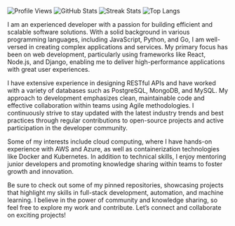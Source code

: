 ![Profile Views](https://komarev.com/ghpvc/?username=dashmilanbergnaum825&color=blue)
![GitHub Stats](https://github-readme-stats.vercel.app/api?username=dashmilanbergnaum825&show_icons=true&theme=radical)
![Streak Stats](https://github-readme-streak-stats.herokuapp.com/?user=dashmilanbergnaum825&theme=radical)
![Top Langs](https://github-readme-stats.vercel.app/api/top-langs/?username=dashmilanbergnaum825&layout=compact&theme=radical)

I am an experienced developer with a passion for building efficient and scalable software solutions. With a solid background in various programming languages, including JavaScript, Python, and Go, I am well-versed in creating complex applications and services. My primary focus has been on web development, particularly using frameworks like React, Node.js, and Django, enabling me to deliver high-performance applications with great user experiences.

I have extensive experience in designing RESTful APIs and have worked with a variety of databases such as PostgreSQL, MongoDB, and MySQL. My approach to development emphasizes clean, maintainable code and effective collaboration within teams using Agile methodologies. I continuously strive to stay updated with the latest industry trends and best practices through regular contributions to open-source projects and active participation in the developer community.

Some of my interests include cloud computing, where I have hands-on experience with AWS and Azure, as well as containerization technologies like Docker and Kubernetes. In addition to technical skills, I enjoy mentoring junior developers and promoting knowledge sharing within teams to foster growth and innovation.

Be sure to check out some of my pinned repositories, showcasing projects that highlight my skills in full-stack development, automation, and machine learning. I believe in the power of community and knowledge sharing, so feel free to explore my work and contribute. Let’s connect and collaborate on exciting projects!
